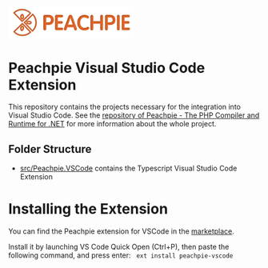 <br>
<p align="left">
<img src="/src/Peachpie.VSCode/images/peachpie-round.png" width="250"/>
</p>

# Peachpie Visual Studio Code Extension
This repository contains the projects necessary for the integration into Visual Studio Code.
See the [repository of Peachpie - The PHP Compiler and Runtime for .NET](https://github.com/iolevel/peachpie) for more information about the whole project.

## Folder Structure

- [src/Peachpie.VSCode](/tree/master/src/Peachpie.VSCode) contains the Typescript Visual Studio Code Extension

# Installing the Extension
You can find the Peachpie extension for VSCode in the [marketplace](https://marketplace.visualstudio.com/items?itemName=iolevel.peachpie-vscode). 

Install it by launching VS Code Quick Open (Ctrl+P), then paste the following command, and press enter: ` ext install peachpie-vscode` 
